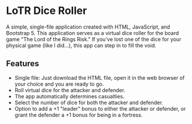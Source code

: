 # LoTR Dice Roller

A simple, single-file application created with HTML, JavaScript, and Bootstrap 5. This application serves as a virtual dice roller for the board game "The Lord of the Rings Risk." If you've lost one of the dice for your physical game (like I did...), this app can step in to fill the void.

## Features
- Single file: Just download the HTML file, open it in the web browser of your choice and you are ready to go.
- Roll virtual dice for the attacker and defender.
- The app automatically determines casualties.
- Select the number of dice for both the attacker and defender.
- Option to add a +1 "leader" bonus to either the attacker or defender, or grant the defender a +1 bonus for being in a fortress.
